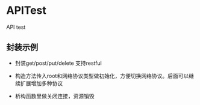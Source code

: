 # APITest
API test 

## 封装示例

- 封装get/post/put/delete 支持restful

- 构造方法传入root和网络协议类型做初始化，方便切换网络协议。后面可以继续扩展增加多种协议

- 析构函数里做关闭连接，资源销毁

